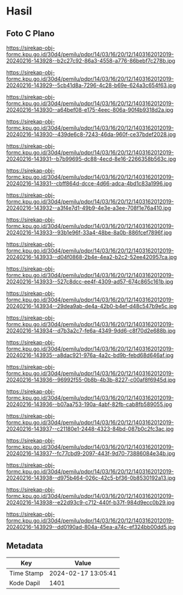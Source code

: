 # Hasil

## Foto C Plano

https://sirekap-obj-formc.kpu.go.id/30d4/pemilu/pdpr/14/03/16/20/12/1403162012019-20240216-143928--b2c27c92-86a3-4558-a776-86bebf7c278b.jpg

https://sirekap-obj-formc.kpu.go.id/30d4/pemilu/pdpr/14/03/16/20/12/1403162012019-20240216-143929--5cb41d8a-7296-4c28-b69e-624a3c654f63.jpg

https://sirekap-obj-formc.kpu.go.id/30d4/pemilu/pdpr/14/03/16/20/12/1403162012019-20240216-143930--a64bef08-e175-4eec-806a-90f4b9318d2a.jpg

https://sirekap-obj-formc.kpu.go.id/30d4/pemilu/pdpr/14/03/16/20/12/1403162012019-20240216-143930--439de6c8-7243-46da-960f-ce37bdef2028.jpg

https://sirekap-obj-formc.kpu.go.id/30d4/pemilu/pdpr/14/03/16/20/12/1403162012019-20240216-143931--b7b99695-dc88-4ecd-8e16-2266358b563c.jpg

https://sirekap-obj-formc.kpu.go.id/30d4/pemilu/pdpr/14/03/16/20/12/1403162012019-20240216-143931--cbff864d-dcce-4d66-adca-4bd1c83a1996.jpg

https://sirekap-obj-formc.kpu.go.id/30d4/pemilu/pdpr/14/03/16/20/12/1403162012019-20240216-143932--a3f4e7d1-49b9-4e3e-a3ee-708f1e76a410.jpg

https://sirekap-obj-formc.kpu.go.id/30d4/pemilu/pdpr/14/03/16/20/12/1403162012019-20240216-143933--93b1e96f-33a4-48be-8a0b-886fcef7896f.jpg

https://sirekap-obj-formc.kpu.go.id/30d4/pemilu/pdpr/14/03/16/20/12/1403162012019-20240216-143933--d04f0868-2b4e-4ea2-b2c2-52ee420957ca.jpg

https://sirekap-obj-formc.kpu.go.id/30d4/pemilu/pdpr/14/03/16/20/12/1403162012019-20240216-143933--527c8dcc-ee4f-4309-ad57-674c865c161b.jpg

https://sirekap-obj-formc.kpu.go.id/30d4/pemilu/pdpr/14/03/16/20/12/1403162012019-20240216-143934--29dea9ab-de4a-42b0-b4ef-d48c547b9e5c.jpg

https://sirekap-obj-formc.kpu.go.id/30d4/pemilu/pdpr/14/03/16/20/12/1403162012019-20240216-143934--d7b3a2c7-fe6a-4349-9dd6-c8f70d2e688b.jpg

https://sirekap-obj-formc.kpu.go.id/30d4/pemilu/pdpr/14/03/16/20/12/1403162012019-20240216-143935--a8dac921-976a-4a2c-bd9b-febd68d646af.jpg

https://sirekap-obj-formc.kpu.go.id/30d4/pemilu/pdpr/14/03/16/20/12/1403162012019-20240216-143936--96992f55-0b8b-4b3b-8227-c00af8f6945d.jpg

https://sirekap-obj-formc.kpu.go.id/30d4/pemilu/pdpr/14/03/16/20/12/1403162012019-20240216-143936--b07aa753-190a-4abf-82fb-cab8fb589055.jpg

https://sirekap-obj-formc.kpu.go.id/30d4/pemilu/pdpr/14/03/16/20/12/1403162012019-20240216-143937--c21180e1-2448-4323-84bd-087b0c2fc3ac.jpg

https://sirekap-obj-formc.kpu.go.id/30d4/pemilu/pdpr/14/03/16/20/12/1403162012019-20240216-143937--fc77cbd9-2097-443f-9d70-73886084e34b.jpg

https://sirekap-obj-formc.kpu.go.id/30d4/pemilu/pdpr/14/03/16/20/12/1403162012019-20240216-143938--d975b464-026c-42c5-bf36-0b8530192a13.jpg

https://sirekap-obj-formc.kpu.go.id/30d4/pemilu/pdpr/14/03/16/20/12/1403162012019-20240216-143938--e22d93c9-c712-440f-b37f-984d9ecc0b29.jpg

https://sirekap-obj-formc.kpu.go.id/30d4/pemilu/pdpr/14/03/16/20/12/1403162012019-20240216-143929--dd0190ad-804a-45ea-a74c-ef324bb00dd5.jpg


## Metadata

| Key        | Value               |
| ---------- | ------------------- |
| Time Stamp | 2024-02-17 13:05:41 |
| Kode Dapil | 1401                |



